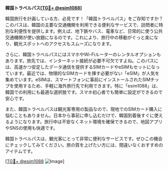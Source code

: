 **韓国トラベルパス[[TG💪+ @esim1088](https://t.me/s/esim1088)]**

韓国旅行を計画している方、必見です！「韓国トラベルパス」をご存知ですか？このパスは、韓国の主要な交通機関を利用できる便利なサービスで、訪問者に特別な利便性を提供します。例えば、地下鉄やバス、電車など、日常的に使う公共交通機関が使い放題になるのです。これにより、旅行中の移動がぐっと楽になり、観光スポットへのアクセスもスムーズになります。

さらに、韓国トラベルパスにはスマホやWi-Fiルーターのレンタルオプションもあります。旅先では、インターネット接続が必要不可欠ですよね。このパスには、高速かつ安定したデータ通信を提供するSIMカードやeSIMもセットになっています。最近では、物理的なSIMカードを挿す必要がない「eSIM」が人気を集めています。eSIMは、スマートフォンに事前にインストールされたSIMチップを使用するため、手軽に海外旅行先で利用できます。特に「esim1088」は、韓国での利用にも最適な選択肢です。スマホ初心者でも簡単に設定ができるので安心です。

また、韓国トラベルパスは観光客専用の製品なので、現地でのSIMカード購入に悩むこともありません。日本から事前に申し込むだけで、韓国到着後すぐに使えるようになります。旅行中は不安なくネット環境を確保できるので、地図アプリやSNSの使用も快適です。

韓国トラベルパスは、観光客にとって非常に便利なサービスです。ぜひこの機会にチェックしてみてください。旅の質を上げたい方には、間違いなくおすすめのアイテムです。

[[TG💪+ @esim1088](https://t.me/s/esim1088) ![Image](https://i.postimg.cc/Y0z9fWf4/image.png)]